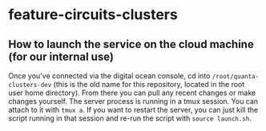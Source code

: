 # feature-circuits-clusters

## How to launch the service on the cloud machine (for our internal use)

Once you've connected via the digital ocean console, cd into `/root/quanta-clusters-dev` (this is the old name for this repository, located in the root user home directory). From there you can pull any recent changes or make changes yourself. The server process is running in a tmux session. You can attach to it with `tmux a`. If you want to restart the server, you can just kill the script running in that session and re-run the script with `source launch.sh`.
